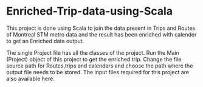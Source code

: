 # Enriched-Trip-data-using-Scala
This project is done using Scala to join the data present in Trips and Routes of Montreal STM metro data and the result has been enriched with calender to 
get an Enriched data output.

The single Project file has all the classes of the project. Run the Main (Project) object of this project to get the enriched trip.
Change the file source path for Routes,trips and calendars and choose the path where the output file needs to be stored. 
The input files required for this project are also available here.
